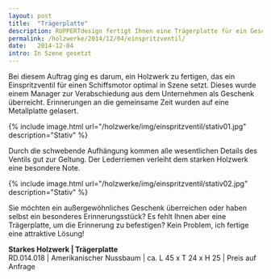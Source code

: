 ```yaml
---
layout: post
title:  "Trägerplatte"
description: RUPPERTdesign fertigt Ihnen eine Trägerplatte für ein Geschenk oder Erinnerungsstück. Mit einer Trägerplatte kommt ein Gegenstand richtig zur Geltung.
permalink: /holzwerke/2014/12/04/einspritzventil/
date:   2014-12-04
intro: In Szene gesetzt
---
```



Bei diesem Auftrag ging es darum, ein Holzwerk zu fertigen, 
das ein Einspritzventil für einen Schiffsmotor optimal in Szene setzt. 
Dieses wurde einem Manager zur Verabschiedung aus dem Unternehmen als Geschenk überreicht. 
Erinnerungen an die gemeinsame Zeit wurden auf eine Metallplatte gelasert.

{% include image.html url="/holzwerke/img/einspritzventil/stativ01.jpg" description="Stativ" %}

Durch die schwebende Aufhängung kommen alle wesentlichen Details des Ventils gut zur Geltung. 
Der Lederriemen verleiht dem starken Holzwerk eine besondere Note.

{% include image.html url="/holzwerke/img/einspritzventil/stativ02.jpg" description="Stativ" %}

Sie möchten ein außergewöhnliches Geschenk überreichen oder haben selbst ein 
besonderes Erinnerungsstück? 
Es fehlt Ihnen aber eine Trägerplatte, um die Erinnerung zu befestigen? 
Kein Problem, ich fertige eine attraktive Lösung!
	
**Starkes Holzwerk \| Trägerplatte**       
RD.014.018  \| 	Amerikanischer Nussbaum \| ca. L 45 x T 24 x H 25 \| Preis auf Anfrage